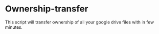 # Ownership-transfer
This script will transfer ownership of all your google drive files with in few minutes.
